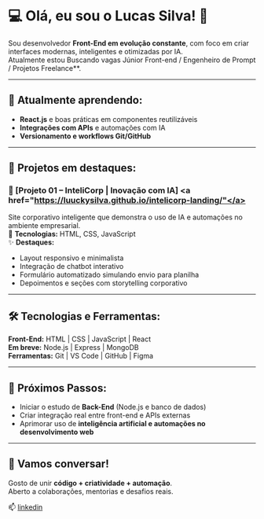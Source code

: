 # 💻 Olá, eu sou o Lucas Silva! 👋

Sou desenvolvedor **Front-End em evolução constante**, com foco em criar interfaces modernas, inteligentes e otimizadas por IA.  
Atualmente estou Buscando vagas Júnior Front-end / Engenheiro de Prompt / Projetos Freelance**.

---

## 🧠 Atualmente aprendendo:
- **React.js** e boas práticas em componentes reutilizáveis  
- **Integrações com APIs** e automações com IA  
- **Versionamento e workflows Git/GitHub**

---

## 🧩 Projetos em destaques:
### 🔹 [Projeto 01 – InteliCorp | Inovação com IA] <a href="https://luuckysilva.github.io/intelicorp-landing/"</a>
Site corporativo inteligente que demonstra o uso de IA e automações no ambiente empresarial.  
📌 **Tecnologias:** HTML, CSS, JavaScript  
✨ **Destaques:**  
- Layout responsivo e minimalista  
- Integração de chatbot interativo  
- Formulário automatizado simulando envio para planilha  
- Depoimentos e seções com storytelling corporativo  

---

## 🛠️ Tecnologias e Ferramentas:
**Front-End:** HTML | CSS | JavaScript | React  
**Em breve:** Node.js | Express | MongoDB  
**Ferramentas:** Git | VS Code | GitHub | Figma

---

## 🌱 Próximos Passos:
- Iniciar o estudo de **Back-End** (Node.js e banco de dados)  
- Criar integração real entre front-end e APIs externas  
- Aprimorar uso de **inteligência artificial e automações no desenvolvimento web**

---

## 💬 Vamos conversar!
Gosto de unir **código + criatividade + automação**.  
Aberto a colaborações, mentorias e desafios reais.  

📫 <a href="https://www.linkedin.com/in/lucas-silva-403412a4/">linkedin</a>

